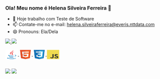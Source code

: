### Ola! Meu nome é Helena Silveira Ferreira 👋


- 🔭 Hoje trabalho com Teste de Software
- 📫 Contate-me no e-mail: helena.silveiraferreira@everis.nttdata.com
- 😄 Pronouns: Ela/Dela


<div>
  <a href="https://github.com/HelenaSilFer">
  <img height="180em" src="https://github-readme-stats.vercel.app/api?username=HelenaSilFer&show_icons=true&theme=dracula&include_all_commits=true&count_private=true"/>
  <img height="180em" src="https://github-readme-stats.vercel.app/api/top-langs/?username=HelenaSilFer&layout=compact&langs_count=7&theme=dracula"/>
</div>
<div style="display: inline_block"><br>
  <img align="center" alt="Helena-Java" height="30" width="40" src="https://raw.githubusercontent.com/devicons/devicon/master/icons/java/java-original.svg">
  <img align="center" alt="Helena-HTML" height="30" width="40" src="https://raw.githubusercontent.com/devicons/devicon/master/icons/html5/html5-original.svg">
  <img align="center" alt="Helena-CSS" height="30" width="40" src="https://raw.githubusercontent.com/devicons/devicon/master/icons/css3/css3-original.svg">
  <img align="center" alt="Helena-JavaScript" height="30" width="40" src="https://raw.githubusercontent.com/devicons/devicon/master/icons/javascript/javascript-original.svg">
</div>
  
  ##
 
<div> 
  <a href = "mailto:helena.silveiraferreira@everis.nttdata.com"><img src="https://img.shields.io/badge/-Outlook-%23333?style=for-the-badge&logo=outlook" target="_blank"></a>
  <a href="https://www.linkedin.com/in/helena-ferreira-630b6121a/" target="_blank"><img src="https://img.shields.io/badge/-LinkedIn-%230077B5?style=for-the-badge&logo=linkedin&logoColor=white" target="_blank"></a> 
 
</div>
